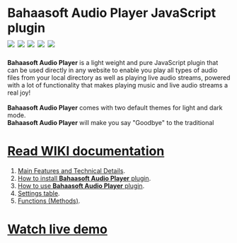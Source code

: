 Bahaasoft Audio Player JavaScript plugin<br>
![](https://img.shields.io/badge/Bahaasoft-AudioPlayer-red)
![](https://img.shields.io/badge/version-22.08.13-blue) 
![](https://img.shields.io/badge/-JavaScript%20plugin-099)
![](https://img.shields.io/badge/Price-Free-success)
![](https://img.shields.io/github/license/Bahaa-Sobhy/BahaasoftAudioPlayer) 
========================================

**Bahaasoft Audio Player** is a light weight and pure JavaScript plugin that can be used directly in any website to enable you play all types of audio files from your local directory as well as playing live audio streams, powered with a lot of functionality that makes playing music and live audio streams a real joy!
<br>
<br>
**Bahaasoft Audio Player** comes with two default themes for light and dark mode.
<br>
**Bahaasoft Audio Player** will make you say "Goodbye" to the traditional <audio> element.
<br>
**Bahaasoft Audio Player** is totally **FREE** to use.
<br>
<br>
![](https://Bahaasoft.Bahaa-Sobhy.com/plugins/javascript/Bahaasoft_audio_player/imgs/Bahaasoft_Audio_Player_1600_x_1600px.jpg)
<br>


# [Read WIKI documentation](https://github.com/Bahaa-Sobhy/BahaasoftAudioPlayer/wiki)

01. [Main Features and Technical Details](https://github.com/Bahaa-Sobhy/BahaasoftAudioPlayer/wiki/Main-Features-and-Technical-Details).
02. [How to install **Bahaasoft Audio Player** plugin](https://github.com/Bahaa-Sobhy/BahaasoftAudioPlayer/wiki/How-to-install-Bahaasoft-Audio-Player-plugin).
03. [How to use **Bahaasoft Audio Player** plugin](https://github.com/Bahaa-Sobhy/BahaasoftAudioPlayer/wiki/How-to-use-Bahaasoft-Audio-Player-plugin).
04. [Settings table](https://github.com/Bahaa-Sobhy/BahaasoftAudioPlayer/wiki/Settings).
05. [Functions (Methods)](https://github.com/Bahaa-Sobhy/BahaasoftAudioPlayer/wiki/Function-(Methods)).



# [Watch live demo](http://bahaasoft.bahaa-sobhy.com/plugins/javascript/Bahaasoft_audio_player/)
